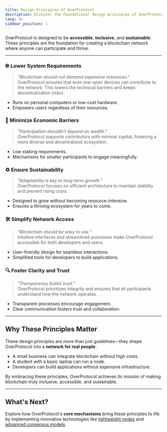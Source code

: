 ```yaml
---
title: Design Principles of OverProtocol
description: Discover the foundational design principles of OverProtocol, a blockchain network built for accessibility, inclusivity, and sustainability. Learn how these principles guide its architecture to lower barriers, foster collaboration, and ensure long-term health.
lang: en
sidebar_position: 1
---
```


OverProtocol is designed to be **accessible**, **inclusive**, and **sustainable**. These principles are the foundation for creating a blockchain network where anyone can participate and thrive.

---

### 🌐 Lower System Requirements

> _"Blockchain should not demand expensive resources."_  
OverProtocol ensures that even low-spec devices can contribute to the network. This lowers the technical barriers and keeps decentralization intact.

- Runs on personal computers or low-cost hardware.
- Empowers users regardless of their resources.

### 💸 Minimize Economic Barriers

> _"Participation shouldn’t depend on wealth."_  
OverProtocol supports contributors with minimal capital, fostering a more diverse and decentralized ecosystem.

- Low staking requirements.
- Mechanisms for smaller participants to engage meaningfully.

### ♻️ Ensure Sustainability

> _"Adaptability is key to long-term growth."_  
OverProtocol focuses on efficient architecture to maintain stability and prevent rising costs.

- Designed to grow without becoming resource-intensive.
- Ensures a thriving ecosystem for years to come.

### 🛠 Simplify Network Access

> _"Blockchain should be easy to use."_  
Intuitive interfaces and streamlined processes make OverProtocol accessible for both developers and users.

- User-friendly design for seamless interactions.
- Simplified tools for developers to build applications.

### 🔍 Foster Clarity and Trust

> _"Transparency builds trust."_  
OverProtocol prioritizes integrity and ensures that all participants understand how the network operates.

- Transparent processes encourage engagement.
- Clear communication fosters trust and collaboration.

---

## Why These Principles Matter

These design principles are more than just guidelines—they shape OverProtocol into a **network for real people**:

- A small business can integrate blockchain without high costs.
- A student with a basic laptop can run a node.
- Developers can build applications without expensive infrastructure.

By embracing these principles, OverProtocol achieves its mission of making blockchain truly inclusive, accessible, and sustainable.

---

## What's Next?

Explore how OverProtocol's **core mechanisms** bring these principles to life by implementing innovative technologies like [lightweight nodes](./layered-architecture/) and [advanced consensus models](./consensus/).
